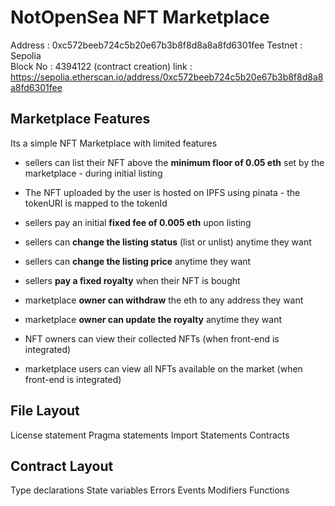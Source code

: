 # NotOpenSea NFT Marketplace

Address  : 0xc572beeb724c5b20e67b3b8f8d8a8a8fd6301fee
Testnet  : Sepolia         
Block No : 4394122 (contract creation)
link     : https://sepolia.etherscan.io/address/0xc572beeb724c5b20e67b3b8f8d8a8a8fd6301fee

## Marketplace Features
Its a simple NFT Marketplace with limited features

- sellers can list their NFT above the **minimum floor of 0.05 eth** set by the marketplace - during initial listing
- The NFT uploaded by the user is hosted on IPFS using pinata - the tokenURI is mapped to the tokenId 
- sellers pay an initial **fixed fee of 0.005 eth** upon listing
- sellers can **change the listing status** (list or unlist) anytime they want
- sellers can **change the listing price** anytime they want
- sellers **pay a fixed royalty** when their NFT is bought 

- marketplace **owner can withdraw** the eth to any address they want
- marketplace **owner can update the royalty** anytime they want

- NFT owners can view their collected NFTs (when front-end is integrated)
- marketplace users can view all NFTs available on the market (when front-end is integrated)


## File Layout

License statement 
Pragma statements
Import Statements 
Contracts

## Contract Layout

Type declarations
State variables
Errors
Events
Modifiers
Functions